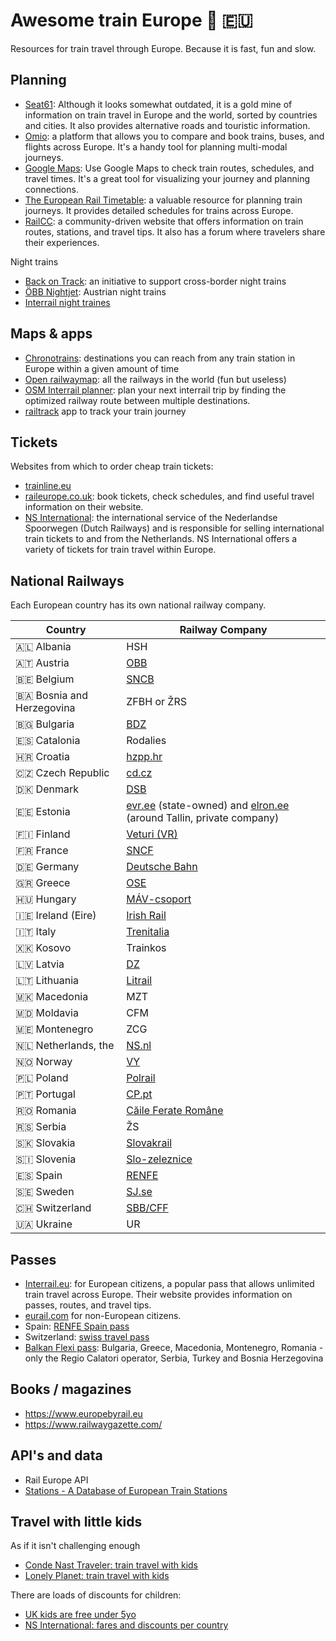 # Awesome train Europe 🚋 🇪🇺

Resources for train travel through Europe.
Because it is fast, fun and slow.

## Planning

- [Seat61](https://www.seat61.com/): Although it looks somewhat outdated, it is a gold mine of information on train travel in Europe and the world, sorted by countries and cities. It also provides alternative roads and touristic information.
- [Omio](https://www.omio.com/): a platform that allows you to compare and book trains, buses, and flights across Europe. It's a handy tool for planning multi-modal journeys.
- [Google Maps](https://www.google.com/maps): Use Google Maps to check train routes, schedules, and travel times. It's a great tool for visualizing your journey and planning connections.
- [The European Rail Timetable](https://www.europeanrailtimetable.eu/): a valuable resource for planning train journeys. It provides detailed schedules for trains across Europe.
- [RailCC](https://rail.cc/): a community-driven website that offers information on train routes, stations, and travel tips. It also has a forum where travelers share their experiences.

Night trains

- [Back on Track](https://back-on-track.eu/): an initiative to support cross-border night trains
- [ÖBB Nightjet](https://www.nightjet.com/en/): Austrian night trains
- [Interrail night traines](https://www.interrail.eu/en/plan-your-trip/tips-and-tricks/trains-europe/night-trains)

## Maps & apps

- [Chronotrains](https://www.chronotrains.com/): destinations you can reach from any train station in Europe within a given amount of time
- [Open railwaymap](https://www.openrailwaymap.org/): all the railways in the world (fun but useless)
- [OSM Interrail planner](https://github.com/OSM-Interrail-Planner/osm_interrail_planner): plan your next interrail trip by finding the optimized railway route between multiple destinations.
- [railtrack](https://railtrack.ch) app to track your train journey

## Tickets

Websites from which to order cheap train tickets:

- [trainline.eu](https://www.thetrainline.com/)
- [raileurope.co.uk](https://www.raileurope.com/en-gb): book tickets, check schedules, and find useful travel information on their website.
- [NS International](https://www.nsinternational.com): the international service of the Nederlandse Spoorwegen (Dutch Railways) and is responsible for selling international train tickets to and from the Netherlands. NS International offers a variety of tickets for train travel within Europe.

## National Railways

Each European country has its own national railway company.

| Country                   | Railway Company                                                                                        |
| ------------------------- | ------------------------------------------------------------------------------------------------------ |
| 🇦🇱 Albania                | HSH                                                                                                    |
| 🇦🇹 Austria                | [OBB](https://www.oebb.at/en)                                                                          |
| 🇧🇪 Belgium                | [SNCB](https://www.belgiantrain.be/en)                                                                 |
| 🇧🇦 Bosnia and Herzegovina | ZFBH or ŽRS                                                                                            |
| 🇧🇬 Bulgaria               | [BDZ](http://www.bdz.bg/en/)                                                                           |
| 🇪🇸 Catalonia              | Rodalies                                                                                               |
| 🇭🇷 Croatia                | [hzpp.hr](http://hzpp.hr)                                                                              |
| 🇨🇿 Czech Republic         | [cd.cz](http://cd.cz)                                                                                  |
| 🇩🇰 Denmark                | [DSB](https://www.dsb.dk/en/)                                                                          |
| 🇪🇪 Estonia                | [evr.ee](http://evr.ee) (state-owned) and [elron.ee](http://elron.ee) (around Tallin, private company) |
| 🇫🇮 Finland                | [Veturi (VR)](https://www.vr.fi/cs/vr/en/frontpage)                                                    |
| 🇫🇷 France                 | [SNCF](https://www.sncf.com/en)                                                                        |
| 🇩🇪 Germany                | [Deutsche Bahn](https://www.bahn.com/en/)                                                              |
| 🇬🇷 Greece                 | [OSE](http://www.ose.gr/en/)                                                                           |
| 🇭🇺 Hungary                | [MÁV-csoport](https://www.mavcsoport.hu/en)                                                            |
| 🇮🇪 Ireland (Eire)         | [Irish Rail](https://www.irishrail.ie/en-ie)                                                           |
| 🇮🇹 Italy                  | [Trenitalia](https://www.trenitalia.com/en.html)                                                       |
| 🇽🇰 Kosovo                 | Trainkos                                                                                               |
| 🇱🇻 Latvia                 | [DZ](https://www.pv.lv/en/)                                                                            |
| 🇱🇹 Lithuania              | [Litrail](https://www.litrail.lt/en/)                                                                  |
| 🇲🇰 Macedonia              | MZT                                                                                                    |
| 🇲🇩 Moldavia               | CFM                                                                                                    |
| 🇲🇪 Montenegro             | ZCG                                                                                                    |
| 🇳🇱 Netherlands, the       | [NS.nl](https://www.ns.nl/en)                                                                          |
| 🇳🇴 Norway                 | [VY](https://www.vy.no/en)                                                                             |
| 🇵🇱 Poland                 | [Polrail](http://www.polrail.com/)                                                                     |
| 🇵🇹 Portugal               | [CP.pt](https://www.cp.pt/passageiros/en)                                                              |
| 🇷🇴 Romania                | [Căile Ferate Române](http://www.cfr.ro/)                                                              |
| 🇷🇸 Serbia                 | ŽS                                                                                                     |
| 🇸🇰 Slovakia               | [Slovakrail](https://www.slovakrail.sk/en)                                                             |
| 🇸🇮 Slovenia               | [Slo-zeleznice](https://www.slo-zeleznice.si/en/)                                                      |
| 🇪🇸 Spain                  | [RENFE](https://www.renfe.com/)                                                                        |
| 🇸🇪 Sweden                 | [SJ.se](https://www.sj.se/en/home.html)                                                                |
| 🇨🇭 Switzerland            | [SBB/CFF](https://www.sbb.ch/en)                                                                       |
| 🇺🇦 Ukraine                | UR                                                                                                     |

## Passes

- [Interrail.eu](): for European citizens, a popular pass that allows unlimited train travel across Europe. Their website provides information on passes, routes, and travel tips.
- [eurail.com]() for non-European citizens.
- Spain: [RENFE Spain pass](https://www.renfe.com/es/en/travel/prepare-your-trip/abonos-ave-y-largadistancia/renfe-spain-pass)
- Switzerland: [swiss travel pass](https://www.swiss-pass.ch/)
- [Balkan Flexi pass](https://rail.cc/balkan-flexi-pass): Bulgaria, Greece, Macedonia, Montenegro, Romania -only the Regio Calatori operator, Serbia, Turkey and Bosnia Herzegovina

## Books / magazines

- https://www.europebyrail.eu
- https://www.railwaygazette.com/

## API's and data

- Rail Europe API
- [Stations - A Database of European Train Stations](https://github.com/trainline-eu/stations)

## Travel with little kids

As if it isn't challenging enough

- [Conde Nast Traveler: train travel with kids](https://www.cntraveler.com/story/train-travel-with-kids)
- [Lonely Planet: train travel with kids](https://www.lonelyplanet.com/articles/train-travel-with-kids)

There are loads of discounts for children:

- [UK kids are free under 5yo](https://www.nationalrail.co.uk/on-the-train/train-travel-with-children/)
- [NS International: fares and discounts per country](https://www.nsinternational.com/en/train-fares-and-discounts/travelling-with-children)
